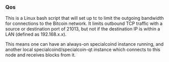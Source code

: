 ### Qos ###

This is a Linux bash script that will set up tc to limit the outgoing bandwidth for connections to the Bitcoin network. It limits outbound TCP traffic with a source or destination port of 21013, but not if the destination IP is within a LAN (defined as 192.168.x.x).

This means one can have an always-on specialcoind instance running, and another local specialcoind/specialcoin-qt instance which connects to this node and receives blocks from it.

